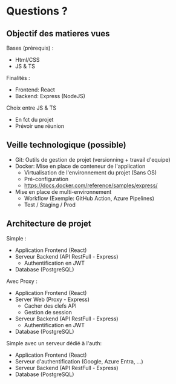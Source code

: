 # Questions ?

## Objectif des matieres vues
Bases (prérequis) : 
 - Html/CSS
 - JS & TS 

Finalités : 
 - Frontend: React
 - Backend: Express (NodeJS)

Choix entre JS & TS
 - En fct du projet
 - Prévoir une réunion

## Veille technologique (possible)
- Git: Outils de gestion de projet (versionning + travail d'equipe)
- Docker: Mise en place de conteneur de l'application
  - Virtualisation de l'environnement du projet (Sans OS)
  - Pré-configuration 
  - https://docs.docker.com/reference/samples/express/
- Mise en place de multi-environnement
  - Workflow (Exemple: GitHub Action, Azure Pipelines)
  - Test / Staging / Prod

## Architecture de projet
Simple :
- Application Frontend (React)
- Serveur Backend (API RestFull - Express)
  - Authentification en JWT
- Database (PostgreSQL)

Avec Proxy : 
- Application Frontend (React)
- Server Web (Proxy - Express)
  - Cacher des clefs API
  - Gestion de session
- Serveur Backend (API RestFull - Express)
  - Authentification en JWT
- Database (PostgreSQL)

Simple avec un serveur dédié à l'auth:
- Application Frontend (React)
- Serveur d'authentification (Google, Azure Entra, ...)
- Serveur Backend (API RestFull - Express)
- Database (PostgreSQL)